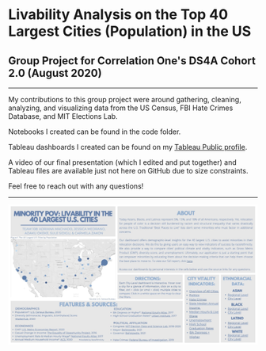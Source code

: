 # Livability Analysis on the Top 40 Largest Cities (Population) in the US
## Group Project for Correlation One's DS4A Cohort 2.0 (August 2020)
---

My contributions to this group project were around gathering, cleaning, analyzing, and visualizing data from the US Census, FBI Hate Crimes Database, and MIT Elections Lab. 

Notebooks I created can be found in the code folder. 

Tableau dashboards I created can be found on my [Tableau Public profile](https://public.tableau.com/app/profile/adriana.machado7103).

A video of our final presentation (which I edited and put together) and Tableau files are available just not here on GitHub due to size constraints. 

Feel free to reach out with any questions!

---

![image info](/080121_team_108_dashboard_navigator.jpg)